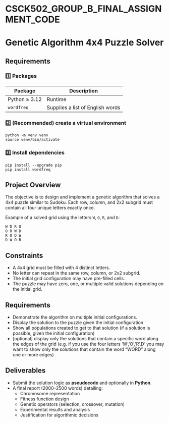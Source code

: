 # CSCK502_GROUP_B_FINAL_ASSIGNMENT_CODE

# Genetic Algorithm 4x4 Puzzle Solver

## Requirements

### 1️⃣ Packages

| Package       | Description                              |
|-------------- |------------------------------------------|
| Python ≥ 3.12 | Runtime                                  |
| `wordfreq`    | Supplies a list of English words         |

### 2️⃣  (Recommended) create a virtual environment

```console
python -m venv venv
source venv/bin/activate
```

### 3️⃣  Install dependencies

```console
pip install --upgrade pip
pip install wordfreq
```


## Project Overview

The objective is to design and implement a genetic algorithm that solves a 4x4 puzzle similar to Sudoku. Each row, column, and 2x2 subgrid must contain all four unique letters exactly once.

Example of a solved grid using the letters `W`, `O`, `R`, and `D`:

```
W D R O
O R W D
R O D W
D W O R
```

## Constraints

- A 4x4 grid must be filled with 4 distinct letters.
- No letter can repeat in the same row, column, or 2x2 subgrid.
- The initial grid configuration may have pre-filled cells.
- The puzzle may have zero, one, or multiple valid solutions depending on the initial grid.

## Requirements

- Demonstrate the algorithm on multiple initial configurations.
- Display the solution to the puzzle given the initial configuration
- Show all populations created to get to that solution (if a solution is possible, given the initial configuration)
- [optional] display only the solutions that contain a specific word along the edges of the grid (e.g. if you use the four letters ‘W’,’O’,’R’,D’ you may want to show only the solutions that contain the word “WORD” along one or more edges)

## Deliverables

- Submit the solution logic as **pseudocode** and optionally in **Python**.
- A final report (2000–2500 words) detailing:
  - Chromosome representation
  - Fitness function design
  - Genetic operators (selection, crossover, mutation)
  - Experimental results and analysis
  - Justification for algorithmic decisions

